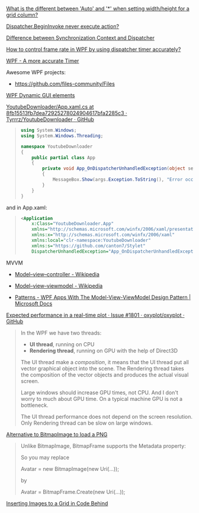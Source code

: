 [What is the different between 'Auto' and '\*' when setting width/height for a grid column?](https://stackoverflow.com/questions/3164651/what-is-the-different-between-auto-and-when-setting-width-height-for-a-gri)

[Dispatcher.BeginInvoke never execute action?](https://stackoverflow.com/questions/34217259/dispatcher-begininvoke-never-execute-action)

[Difference between Synchronization Context and Dispatcher](https://stackoverflow.com/questions/24671883/difference-between-synchronization-context-and-dispatcher)

[How to control frame rate in WPF by using dispatcher timer accurately?](https://stackoverflow.com/questions/31237266/how-to-control-frame-rate-in-wpf-by-using-dispatcher-timer-accurately)

[WPF - A more accurate Timer](https://stackoverflow.com/questions/51389647/wpf-a-more-accurate-timer)

Awesome WPF projects:

- https://github.com/files-community/Files

[WPF Dynamic GUI elements](https://stackoverflow.com/questions/2382704/wpf-dynamic-gui-elements)

[YoutubeDownloader/App.xaml.cs at 8fb15513fb7dea72925278024904617bfa2285c3 · Tyrrrz/YoutubeDownloader · GitHub](https://github.com/Tyrrrz/YoutubeDownloader/blob/8fb15513fb7dea72925278024904617bfa2285c3/YoutubeDownloader/App.xaml.cs#L6-L12)

> ```csharp
> using System.Windows;
> using System.Windows.Threading;
> 
> namespace YoutubeDownloader
> {
>     public partial class App
>     {
>         private void App_OnDispatcherUnhandledException(object sender, DispatcherUnhandledExceptionEventArgs args)
>         {
>             MessageBox.Show(args.Exception.ToString(), "Error occured", MessageBoxButton.OK, MessageBoxImage.Error);
>         }
>     }
> }
> ```

and in App.xaml:

> ```xml
> <Application
>     x:Class="YoutubeDownloader.App"
>     xmlns="http://schemas.microsoft.com/winfx/2006/xaml/presentation"
>     xmlns:x="http://schemas.microsoft.com/winfx/2006/xaml"
>     xmlns:local="clr-namespace:YoutubeDownloader"
>     xmlns:s="https://github.com/canton7/Stylet"
>     DispatcherUnhandledException="App_OnDispatcherUnhandledException">
> ```

MVVM

- [Model–view–controller - Wikipedia](https://en.wikipedia.org/wiki/Model%E2%80%93view%E2%80%93controller)

- [Model–view–viewmodel - Wikipedia](https://en.wikipedia.org/wiki/Model%E2%80%93view%E2%80%93viewmodel)

- [Patterns - WPF Apps With The Model-View-ViewModel Design Pattern | Microsoft Docs](https://docs.microsoft.com/en-us/archive/msdn-magazine/2009/february/patterns-wpf-apps-with-the-model-view-viewmodel-design-pattern)

[Expected performance in a real-time plot · Issue #1801 · oxyplot/oxyplot · GitHub](https://github.com/oxyplot/oxyplot/issues/1801)

> In the WPF we have two threads:
> 
> - **UI thread**, running on CPU
> - **Rendering thread**, running on GPU with the help of Direct3D
> 
> The UI thread make a *composition*, it means that 
> the UI thread put all vector graphical object into the scene. The 
> Rendering thread takes the composition of the vector objects and 
> produces the actual visual screen.
> 
> Large windows should increase GPU times, not CPU. And I 
> don't worry to much about GPU time. On a typical machine GPU is not a 
> bottleneck.
> 
> The UI thread performance does not depend on the screen resolution. Only Rendering thread can be slow on large windows.

[Alternative to BitmapImage to load a PNG](https://stackoverflow.com/questions/31701159/alternative-to-bitmapimage-to-load-a-png)

>Unlike BitmapImage, BitmapFrame supports the Metadata property:
>
>So you may replace
>
>Avatar = new BitmapImage(new Uri(...));
>
>by
>
>Avatar = BitmapFrame.Create(new Uri(...));

[Inserting Images to a Grid in Code Behind](https://stackoverflow.com/questions/24749782/inserting-images-to-a-grid-in-code-behind)
